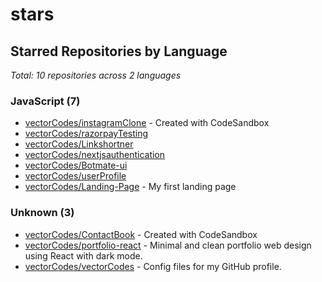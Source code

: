 # stars

<!-- STARRED_REPOS_START -->
## Starred Repositories by Language

*Total: 10 repositories across 2 languages*

### JavaScript (7)

- [vectorCodes/instagramClone](https://github.com/vectorCodes/instagramClone) - Created with CodeSandbox
- [vectorCodes/razorpayTesting](https://github.com/vectorCodes/razorpayTesting)
- [vectorCodes/Linkshortner](https://github.com/vectorCodes/Linkshortner)
- [vectorCodes/nextjsauthentication](https://github.com/vectorCodes/nextjsauthentication)
- [vectorCodes/Botmate-ui](https://github.com/vectorCodes/Botmate-ui)
- [vectorCodes/userProfile](https://github.com/vectorCodes/userProfile)
- [vectorCodes/Landing-Page](https://github.com/vectorCodes/Landing-Page) - My first landing page

### Unknown (3)

- [vectorCodes/ContactBook](https://github.com/vectorCodes/ContactBook) - Created with CodeSandbox
- [vectorCodes/portfolio-react](https://github.com/vectorCodes/portfolio-react) - Minimal and clean portfolio web design using React with dark mode.
- [vectorCodes/vectorCodes](https://github.com/vectorCodes/vectorCodes) - Config files for my GitHub profile.


<!-- STARRED_REPOS_END -->
